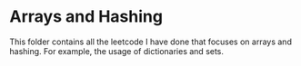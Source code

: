 # Arrays and Hashing
This folder contains all the leetcode I have done that focuses on arrays and hashing. For example, the usage of dictionaries and sets. 
